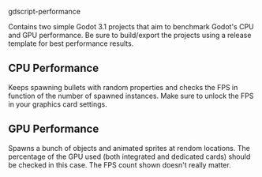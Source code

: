 gdscript-performance

Contains two simple Godot 3.1 projects that aim to benchmark Godot's CPU and GPU performance.
Be sure to build/export the projects using a release template for best performance results.

## CPU Performance

Keeps spawning bullets with random properties and checks the FPS in function of the number of spawned instances.
Make sure to unlock the FPS in your graphics card settings.

## GPU Performance

Spawns a bunch of objects and animated sprites at rendom locations. The percentage of the GPU used (both integrated and dedicated cards) should be checked in this case. The FPS count shown doesn't really matter.
